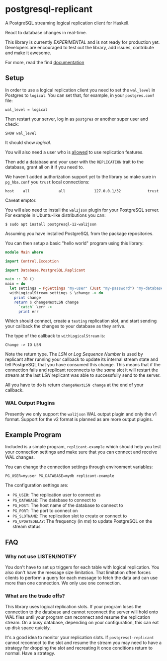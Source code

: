 # postgresql-replicant

A PostgreSQL streaming logical replication client for Haskell.

React to database changes in real-time.

This library is currently _EXPERIMENTAL_ and is not ready for
production yet.  Developers are encouraged to test out the library,
add issues, contribute and make it awesome.

For more, read the find
[documentation](https://agentultra.github.io/postgresql-replicant
"postgresql-replicant documentation")

## Setup

In order to use a logical replication client you need to set the
`wal_level` in Postgres to `logical`.  You can set that, for example,
in your `postgres.conf` file:

    wal_level = logical

Then restart your server, log in as `postgres` or another super user
and check:

    SHOW wal_level

It should show _logical_.

You will also need a user who is
[allowed](https://www.postgresql.org/docs/9.1/sql-alterrole.html
"PostgreSQL user role documentation") to use replication features.

Then add a database and your user with the `REPLICATION` trait to the
database, grant all on it if you need to.

We haven't added authorization support yet to the library so make sure
in `pg_hba.conf` you `trust` local connections:

    host    all             all             127.0.0.1/32            trust

Caveat emptor.

You will also need to install the `wal2json` plugin for your
PostgreSQL server.  For example in Ubuntu-like distributions you can:

    $ sudo apt install postgresql-12-wal2json

Assuming you have installed PostgreSQL from the package repositories.

You can then setup a basic "hello world" program using this library:

``` haskell
module Main where

import Control.Exception

import Database.PostgreSQL.Replicant

main :: IO ()
main = do
  let settings = PgSettings "my-user" (Just "my-password") "my-database" "localhost" "5432" "testing"
  withLogicalStream settings $ \change -> do
    print change
    return $ changeNextLSN change
      `catch` \err ->
      print err
```

Which should connect, create a `testing` replication slot, and start
sending your callback the changes to your database as they arrive.

The type of the callback to `withLogicalStream` is:

    Change -> IO LSN

Note the return type.  The *LSN* or _Log Sequence Number_ is used by
replicant after running your callback to update its internal stream
state and tell PostgreSQL that you have consumed this change.  This
means that if the connection fails and replicant reconnects to the
_same_ slot it will restart the stream at the last *LSN* replicant was
able to successfully send to the server.

All you have to do is return `changeNextLSN change` at the end of your
callback.

### WAL Output Plugins

Presently we only support the `wal2json` WAL output plugin and only
the v1 format.  Support for the v2 format is planned as are more
output plugins.

## Example Program

Included is a simple program, `replicant-example` which should help
you test your connection settings and make sure that you can connect
and receive WAL changes.

You can change the connection settings through environment variables:

    PG_USER=myuser PG_DATABASE=mydb replicant-example

The configuration settings are:

- `PG_USER`: The replication user to connect as
- `PG_DATABASE`: The database to connect to
- `PG_HOST`: The host name of the database to connect to
- `PG_PORT`: The port to connect on
- `PG_SLOTNAME`: The replication slot to create or connect to
- `PG_UPDATEDELAY`: The frequency (in _ms_) to update PostgreSQL on
  the stream status

## FAQ

### Why not use LISTEN/NOTIFY

You don't have to set up triggers for each table with logical
replication.  You also don't have the message size limitation.  That
limitation often forces clients to perform a query for each message to
fetch the data and can use more than one connection.  We only use one
connection.

### What are the trade offs?

This library uses logical replication slots.  If your program loses
the connection to the database and cannot reconnect the server will
hold onto WAL files until your program can reconnect and resume the
replication stream.  On a busy database, depending on your
configuration, this can eat up disk space quickly.

It's a good idea to monitor your replication slots.  If
`postgresql-replicant` cannot reconnect to the slot and resume the
stream you may need to have a strategy for dropping the slot and
recreating it once conditions return to normal.  Have a strategy.
